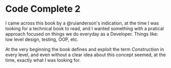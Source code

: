 # Code Complete 2

I came across this book by a @ruianderson's indication, at the time I was looking for a technical book to read,
and I wanted something with a pratical approach focused on things we do everyday as a Developer. Things like:
low level design, testing, OOP, etc.

At the very beginning the book defines and exploit the term _Construction_ in every level, and even without
a clear idea about this concept seemed, at the time, exactly what I was looking for.
